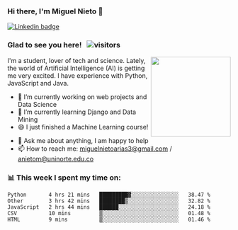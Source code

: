 ### Hi there, I'm Miguel Nieto 👋

<a href="https://linkedin.com/in/miguelnietoa/" target="_blank" rel="noopener noreferrer">
  <img src="https://img.shields.io/badge/-LinkedIn-0e76a8?style=flat-square&logo=Linkedin&logoColor=white" alt="Linkedin badge">
</a>
<!-- [![Website Badge](https://img.shields.io/badge/Website-3b5998?style=flat-square&logo=google-chrome&logoColor=white)](#notavailablenow#) 

<img src="https://i.imgur.com/tbrLrt5.gif" width=400 alt="Coding GIF" align="right"/>
-->


### Glad to see you here! &nbsp; ![visitors](https://visitor-badge.glitch.me/badge?page_id=miguelnietoa.miguelnietoa)
<img src="https://github-readme-stats.vercel.app/api?username=miguelnietoa&show_icons=true&hide_border=true&&count_private=true&include_all_commits=true&theme=tokyonight" height="180em" align="right"/> 
I'm a student, lover of tech and science. Lately, the world of Artificial Intelligence (AI) is getting me very excited.
I have experience with Python, JavaScript and Java.


- 🔭 I’m currently working on web projects and Data Science
- 🌱 I’m currently learning Django and Data Mining 
- 😄 I just finished a Machine Learning course! 
<!-- 
- 👯 I’m looking to collaborate on ... 
- 🤔 I’m looking for help with ...
-->
- 💬 Ask me about anything, I am happy to help
- 📫 How to reach me: miguelnietoarias3@gmail.com / anietom@uninorte.edu.co
<!--

- ⚡ Fun fact: ...
-->

### 📊 This week I spent my time on:
<!--START_SECTION:waka-->
```text
Python       4 hrs 21 mins   █████████▓░░░░░░░░░░░░░░░   38.47 % 
Other        3 hrs 42 mins   ████████▒░░░░░░░░░░░░░░░░   32.82 % 
JavaScript   2 hrs 44 mins   ██████░░░░░░░░░░░░░░░░░░░   24.18 % 
CSV          10 mins         ▒░░░░░░░░░░░░░░░░░░░░░░░░   01.48 % 
HTML         9 mins          ▒░░░░░░░░░░░░░░░░░░░░░░░░   01.46 % 
```
<!--END_SECTION:waka-->

<!--
### 📈 My GitHub Stats:

<img src="https://github-readme-stats.vercel.app/api?username=miguelnietoa&show_icons=true&hide_border=true&&count_private=true&include_all_commits=true&theme=tokyonight" height="180em"/> 
&nbsp; <img src="https://github-readme-stats.vercel.app/api/top-langs/?username=miguelnietoa&layout=compact&theme=tokyonight&hide_border=true" height="180em"/> 
-->


